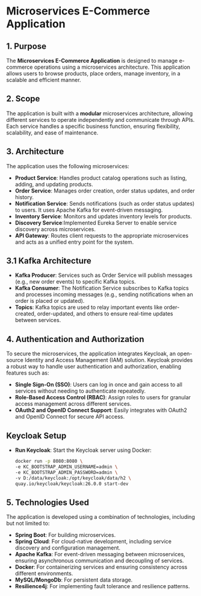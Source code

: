 # Microservices E-Commerce Application

## 1. Purpose

The **Microservices E-Commerce Application** is designed to manage e-commerce operations using a microservices architecture. This application allows users to browse products, place orders, manage inventory, in a scalable and efficient manner.

## 2. Scope

The application is built with a **modular** microservices architecture, allowing different services to operate independently and communicate through APIs. Each service handles a specific business function, ensuring flexibility, scalability, and ease of maintenance.

## 3. Architecture

The application uses the following microservices:
- **Product Service**: Handles product catalog operations such as listing, adding, and updating products.
- **Order Service**: Manages order creation, order status updates, and order history.
- **Notification Service**: Sends notifications (such as order status updates) to users. It uses Apache Kafka for event-driven messaging.
- **Inventory Service**: Monitors and updates inventory levels for products.
- **Discovery Service**:Implemented Eureka Server to enable service discovery across microservices.
- **API Gateway**: Routes client requests to the appropriate microservices and acts as a unified entry point for the system.

## 3.1 Kafka Architecture 
- **Kafka Producer**: Services such as Order Service will publish messages (e.g., new order events) to specific Kafka topics.
- **Kafka Consumer**: The Notification Service subscribes to Kafka topics and processes incoming messages (e.g., sending notifications when an order is placed or updated).
- **Topics**: Kafka topics are used to relay important events like order-created, order-updated, and others to ensure real-time updates between services.


## 4. Authentication and Authorization

To secure the microservices, the application integrates Keycloak, an open-source Identity and Access Management (IAM) solution. Keycloak provides a robust way to handle user authentication and authorization, enabling features such as:
- **Single Sign-On (SSO)**: Users can log in once and gain access to all services without needing to authenticate repeatedly.
- **Role-Based Access Control (RBAC)**: Assign roles to users for granular access management across different services.
- **OAuth2 and OpenID Connect Support**: Easily integrates with OAuth2 and OpenID Connect for secure API access.

## Keycloak Setup
* **Run Keycloak**: Start the Keycloak server using Docker:
   ```bash
   docker run -p 8080:8080 \
   -e KC_BOOTSTRAP_ADMIN_USERNAME=admin \
   -e KC_BOOTSTRAP_ADMIN_PASSWORD=admin \
   -v D:/data/keycloak:/opt/keycloak/data/h2 \
   quay.io/keycloak/keycloak:26.0.0 start-dev

## 5. Technologies Used

The application is developed using a combination of technologies, including but not limited to:

- **Spring Boot**: For building microservices.
- **Spring Cloud**: For cloud-native development, including service discovery and configuration management.
- **Apache Kafka**: For event-driven messaging between microservices, ensuring asynchronous communication and decoupling of services.
- **Docker**: For containerizing services and ensuring consistency across different environments.
- **MySQL/MongoDb**: For persistent data storage.
- **Resilience4j**: For implementing fault tolerance and resilience patterns.


